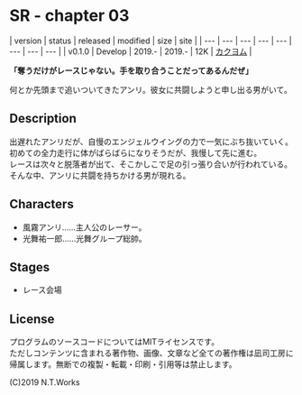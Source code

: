 # SR - chapter 03

| version | status | released | modified | size | site |
| --- | --- | --- | --- | --- | --- | --- | --- |
| v0.1.0 | Develop | 2019.- | 2019.- | 12K | [カクヨム](https://kakuyomu.jp/) |

**「奪うだけがレースじゃない。手を取り合うことだってあるんだぜ」**

何とか先頭まで追いついてきたアンリ。彼女に共闘しようと申し出る男がいて。

## Description

出遅れたアンリだが、自慢のエンジェルウイングの力で一気にぶち抜いていく。  
初めての全力走行に体がばらばらになりそうだが、我慢して先に進む。  
レースは次々と脱落者が出て、そこかしこで足の引っ張り合いが行われている。  
そんな中、アンリに共闘を持ちかける男が現れる。

## Characters

- 風霧アンリ……主人公のレーサー。
- 光舞祐一郎……光舞グループ総帥。

## Stages

- レース会場

## License

プログラムのソースコードについてはMITライセンスです。  
ただしコンテンツに含まれる著作物、画像、文章など全ての著作権は凪司工房に帰属します。無断での複製・転載・印刷・引用等は禁止します。

(C)2019 N.T.Works

